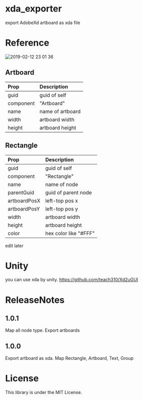 # xda_exporter
export AdobeXd artboard as xda file

# Reference

![2019-02-12 23 01 36](https://user-images.githubusercontent.com/16421323/52640754-9bbcaf00-2f1a-11e9-8e27-83ada742d9b1.jpg)

## Artboard
|Prop|Description|
|:--|:--|
|guid|guid of self|
|component|"Artboard"|
|name|name of artboard|
|width| artboard width|
|height| artboard height|

## Rectangle
|Prop|Description|
|:--|:--|
|guid|guid of self|
|component|"Rectangle"|
|name|name of node|
|parentGuid|guid of parent node |
|artboardPosX| left-top pos x |
|artboardPosY| left-top pos y |
|width| artboard width|
|height| artboard height|
|color| hex color like "#FFF"|

edit later

# Unity
you can use xda by unity.
https://github.com/teach310/Xd2uGUI

# ReleaseNotes

## 1.0.1
Map all node type.
Export artboards

## 1.0.0
Export artboard as xda.
Map Rectangle, Artboard, Text, Group

# License
This library is under the MIT License.
